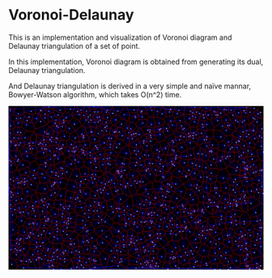 # Voronoi-Delaunay

This is an implementation and visualization of Voronoi diagram and Delaunay triangulation of a set of point. 

In this implementation, Voronoi diagram is obtained from generating its dual, Delaunay triangulation.

And Delaunay triangulation is derived in a very simple and naïve mannar, Bowyer-Watson algorithm, which takes O(n^2) time.

![voronoi-delaunay](/voronoi-delaunay.bmp)

